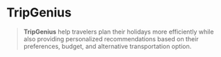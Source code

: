 # TripGenius
> **TripGenius** help travelers plan their holidays more efficiently while also providing personalized recommendations based on their preferences, budget, and alternative transportation option.
